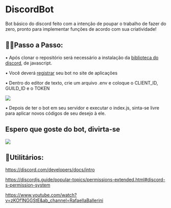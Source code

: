 # DiscordBot
Bot básico do discord feito com a intenção de poupar o trabalho de fazer do zero, pronto para implementar funções de acordo com sua criatividade!

## 👷‍♂️Passo a Passo:
• Após clonar o repositório será necessário a instalação da [biblioteca do discord](https://discordjs.guide/popular-topics/permissions-extended.html#discord-s-permission-system), de javascript. 

• Você deverá [registrar](https://discord.com/developers/applications) seu bot no site de aplicações

• Dentro do editor de texto, crie um arquivo .env e coloque o CLIENT_ID, GUILD_ID e o TOKEN

<img src="https://cdn.discordapp.com/attachments/966101107560562708/1151008477548904488/image.png" />

• Depois de ter o bot em seu servidor e executar o index.js, sinta-se livre para aplicar novos códigos de seu desejo à ele.

## Espero que goste do bot, divirta-se
<img src="https://i.gifer.com/origin/cd/cd44334923c5a5d94e7cf4ab8f5f2f7f_w200.gif" />


## 🔧Utilitários:
https://discord.com/developers/docs/intro

https://discordjs.guide/popular-topics/permissions-extended.html#discord-s-permission-system

https://www.youtube.com/watch?v=zKOf1NGGStE&ab_channel=RafaellaBallerini



